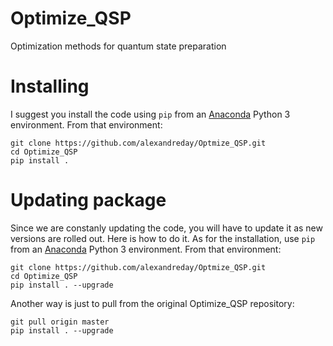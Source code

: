 # Optimize_QSP
Optimization methods for quantum state preparation

# Installing
I suggest you install the code using ```pip``` from an [Anaconda](https://conda.io/docs/user-guide/tasks/manage-environments.html) Python 3 environment. From that environment:
```
git clone https://github.com/alexandreday/Optmize_QSP.git
cd Optimize_QSP
pip install .
```
# Updating package
Since we are constanly updating the code, you will have to update it as new versions are rolled out. Here is
how to do it. As for the installation, use ```pip``` from an [Anaconda](https://conda.io/docs/user-guide/tasks/manage-environments.html) Python 3 environment. From that environment:
```
git clone https://github.com/alexandreday/Optmize_QSP.git
cd Optimize_QSP
pip install . --upgrade
```
Another way is just to pull from the original Optimize_QSP repository:
```
git pull origin master
pip install . --upgrade
```


